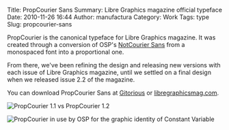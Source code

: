 Title: PropCourier Sans
Summary: Libre Graphics magazine official typeface
Date: 2010-11-26 16:44
Author: manufactura
Category: Work
Tags: type
Slug: propcourier-sans

PropCourier is the canonical typeface for Libre Graphics magazine.
It was created through a conversion of OSP's [NotCourier Sans](http://ospublish.constantvzw.org/foundry/notcouriersans) from a monospaced font into a proportional one.

From there, we've been refining the design and releasing new versions with each issue of Libre Graphics magazine, until we settled on a final design when we released issue 2.2 of the magazine.

You can download PropCourier Sans at [Gitorious](https://gitorious.org/libregraphicsmag/propcouriersans/source/5bfd90cdbfd5ae1487110d43c4ff208cc7f17d67:) or [libregraphicsmag.com](http://libregraphicsmag.com/asset).

![PropCourier 1.1 vs PropCourier 1.2](http://media.manufacturaindependente.org/work_propcourier-versions.png "PropCourier 1.1 vs PropCourier 1.2")

![PropCourier in use by OSP for the graphic identity of Constant Variable](http://media.manufacturaindependente.org/work_propcourier-osp.jpg "PropCourier in use by OSP for the graphic identity of Constant Variable")
